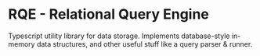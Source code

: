 
# RQE - Relational Query Engine #

Typescript utility library for data storage. Implements database-style in-memory data structures,
and other useful stuff like a query parser & runner.

